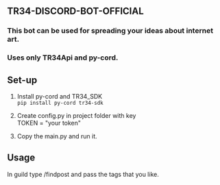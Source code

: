 ## TR34-DISCORD-BOT-OFFICIAL

### This bot can be used for spreading your ideas about internet art.
### Uses only TR34Api and py-cord.

## Set-up
1. Install py-cord and TR34_SDK\
```pip install py-cord tr34-sdk```

2. Create config.py in project folder with key\
 TOKEN = "your token"
3. Copy the main.py and run it.

## Usage

In guild type /findpost and pass the tags that you like.